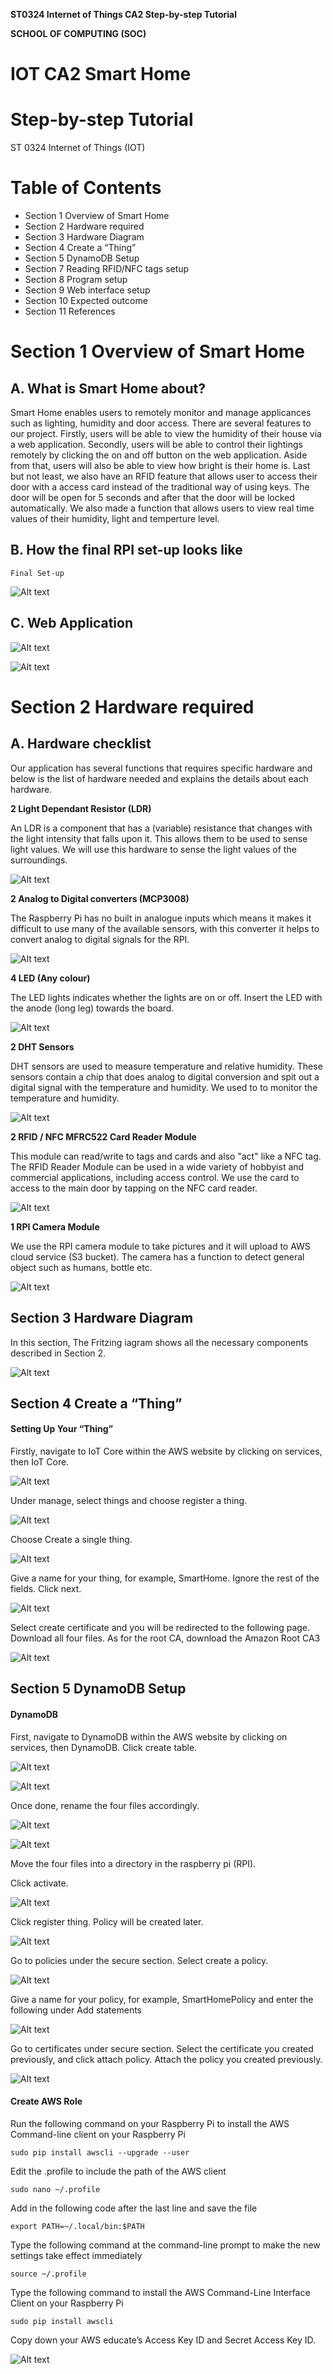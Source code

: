 **ST0324 Internet of Things CA2 Step-by-step Tutorial**

**SCHOOL OF COMPUTING (SOC)**

# IOT CA2 Smart Home

# Step-by-step Tutorial

ST 0324 Internet of Things (IOT)

# Table of Contents

- Section 1 Overview of Smart Home
- Section 2 Hardware required
- Section 3 Hardware Diagram
- Section 4 Create a “Thing”
- Section 5 DynamoDB Setup
- Section 7 Reading RFID/NFC tags setup
- Section 8 Program setup
- Section 9 Web interface setup
- Section 10 Expected outcome
- Section 11 References

# Section 1 Overview of Smart Home
## A. What is Smart Home about?

Smart Home enables users to remotely monitor and manage applicances such as lighting, humidity and door access. There are several features to our project. Firstly, users will be able to view the humidity of their house via a web application. Secondly, users will be able to control their lightings remotely by clicking the on and off button on the web application. Aside from that, users will also be able to view how bright is their home is. Last but not least, we also have an RFID feature that allows user to access their door with a access card instead of the traditional way of using keys. The door will be open for 5 seconds and after that the door will be locked automatically. We also made a function that allows users to view real time values of their humidity, light and temperture level. 

## B. How the final RPI set-up looks like

```
Final Set-up
```
![Alt text](https://github.com/DHYJ/IOT-CA2/blob/master/Images/Setup.jpeg)

## C. Web Application 

![Alt text](https://github.com/DHYJ/IOT-CA2/blob/master/Images/Web%20UI.jpeg)

![Alt text](https://github.com/DHYJ/IOT-CA2/blob/master/Images/Graph.jpeg)

# Section 2 Hardware required

## A. Hardware checklist

Our application has several functions that requires specific hardware and below is the list of hardware needed and explains the details about each hardware.

**2 Light Dependant Resistor (LDR)**

An LDR is a component that has a (variable) resistance that changes with the light intensity that falls upon it. This allows them to be used to sense light values. We will use this hardware to sense the light values of the surroundings.


![Alt text](https://github.com/DHYJ/IOT-CA2/blob/master/Images/ldr.jpg)


**2 Analog to Digital converters (MCP3008)**

The Raspberry Pi has no built in analogue inputs which means it makes it difficult to use many of the available sensors, with this converter it helps to convert analog to digital signals for the RPI.


![Alt text](https://github.com/DHYJ/IOT-CA2/blob/master/Images/MCP3008.jpg)

**4 LED (Any colour)**

The LED lights indicates whether the lights are on or off. Insert the LED with the anode (long leg) towards the board.


![Alt text](https://github.com/DHYJ/IOT-CA2/blob/master/Images/LED.jpg)

**2 DHT Sensors**

DHT sensors are used to measure temperature and relative humidity. These sensors contain a chip that does analog to digital conversion and spit out a digital signal with the temperature and humidity. We used to to monitor the temperature and humidity.

![Alt text](https://github.com/DHYJ/IOT-CA2/blob/master/Images/DHT%20Sensor.png)

**2 RFID / NFC MFRC522 Card Reader Module**

This module can read/write to tags and cards and also "act" like a NFC tag. The RFID Reader Module can be used in a wide variety of hobbyist and commercial applications, including access control. We use the card to access to the main door by tapping on the NFC card reader.

![Alt text](https://github.com/DHYJ/IOT-CA2/blob/master/Images/NFC.jpg)

**1 RPI Camera Module**

We use the RPI camera module to take pictures and it will upload to AWS cloud service (S3 bucket). The camera has a function to detect general object such as humans, bottle etc.

![Alt text](https://github.com/DHYJ/IOT-CA2/blob/master/Images/RPI%20Module.jpg)

## Section 3 Hardware Diagram

In this section, The Fritzing iagram shows all the necessary components described in Section 2.

![Alt text](https://github.com/DHYJ/IOT-CA2/blob/master/Images/Fritzing.png)

## Section 4 Create a “Thing”

#### Setting Up Your “Thing”

Firstly, navigate to IoT Core within the AWS website by clicking on services, then IoT Core.

![Alt text](https://github.com/DHYJ/IOT-CA2/blob/master/Images/SetupofThing.png)

Under manage, select things and choose register a thing.

![Alt text](https://github.com/DHYJ/IOT-CA2/blob/master/Images/SetupofThing2.png)

Choose Create a single thing.

![Alt text](https://github.com/DHYJ/IOT-CA2/blob/master/Images/SetupofThing3.png)

Give a name for your thing, for example, SmartHome. Ignore the rest of the fields. Click next.

![Alt text](https://github.com/DHYJ/IOT-CA2/blob/master/Images/SetupofThing4.PNG)

Select create certificate and you will be redirected to the following page. Download all
four files. As for the root CA, download the Amazon Root CA3

![Alt text](https://github.com/DHYJ/IOT-CA2/blob/master/Images/SetupofThing5.PNG)

## Section 5 DynamoDB Setup

#### DynamoDB

First, navigate to DynamoDB within the AWS website by clicking on services, then
DynamoDB. Click create table.

![Alt text](https://github.com/DHYJ/IOT-CA2/blob/master/Images/SetupofThing6.PNG)

![Alt text](https://github.com/DHYJ/IOT-CA2/blob/master/Images/SetupofThing7.PNG)

Once done, rename the four files accordingly.

![Alt text](https://github.com/DHYJ/IOT-CA2/blob/master/Images/SetupofThing8.PNG)

![Alt text](https://github.com/DHYJ/IOT-CA2/blob/master/Images/SetupofThing9.PNG)

Move the four files into a directory in the raspberry pi (RPI).

Click activate.

![Alt text](https://github.com/DHYJ/IOT-CA2/blob/master/Images/SetupofThing10.PNG)

Click register thing. Policy will be created later.

![Alt text](https://github.com/DHYJ/IOT-CA2/blob/master/Images/SetupofThing11.png)

Go to policies under the secure section. Select create a policy.

![Alt text](https://github.com/DHYJ/IOT-CA2/blob/master/Images/SetupofThing12.png)

Give a name for your policy, for example, SmartHomePolicy and enter the following under
Add statements

![Alt text](https://github.com/DHYJ/IOT-CA2/blob/master/Images/Setupofthing13.PNG)

Go to certificates under secure section. Select the certificate you created previously,
and click attach policy. Attach the policy you created previously.

![Alt text](https://github.com/DHYJ/IOT-CA2/blob/master/Images/SetupofThing14.PNG)

#### Create AWS Role

Run the following command on your Raspberry Pi to install the AWS Command-line client on your Raspberry Pi

```
sudo pip install awscli --upgrade --user
```
Edit the .profile to include the path of the AWS client

```
sudo nano ~/.profile
```

Add in the following code after the last line and save the file

```
export PATH=~/.local/bin:$PATH
```

Type the following command at the command-line prompt to make the new settings take effect immediately

```
source ~/.profile
```
Type the following command to install the AWS Command-Line Interface Client on your Raspberry Pi

```
sudo pip install awscli
```
Copy down your AWS educate’s Access Key ID and Secret Access Key ID.

![Alt text](https://github.com/DHYJ/IOT-CA2/blob/master/Images/AWS.PNG)

